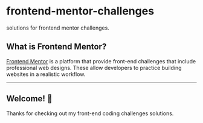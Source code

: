 # frontend-mentor-challenges

solutions for frontend mentor challenges.

## What is Frontend Mentor?

[Frontend Mentor](https://www.frontendmentor.io) is a platform that provide front-end challenges that include professional web designs. These allow developers to practice building websites in a realistic workflow.

---

## Welcome! 👋

Thanks for checking out my front-end coding challenges solutions.
